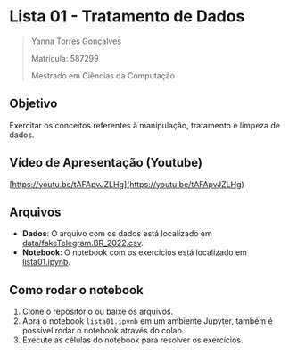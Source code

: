 # Lista 01 - Tratamento de Dados

>Yanna Torres Gonçalves
>
>Matrícula: 587299
>
>Mestrado em Ciências da Computação

## Objetivo
Exercitar os conceitos referentes à manipulação, tratamento e limpeza de dados.

## Vídeo de Apresentação (Youtube)

[https://youtu.be/tAFApvJZLHg](https://youtu.be/tAFApvJZLHg)

## Arquivos

- **Dados**: O arquivo com os dados está localizado em [data/fakeTelegram.BR_2022.csv](data/fakeTelegram.BR_2022.csv).
- **Notebook**: O notebook com os exercícios está localizado em [lista01.ipynb](lista01.ipynb).

## Como rodar o notebook
1. Clone o repositório ou baixe os arquivos.
2. Abra o notebook `lista01.ipynb` em um ambiente Jupyter, também é possível rodar o notebook através do colab.
3. Execute as células do notebook para resolver os exercícios.
